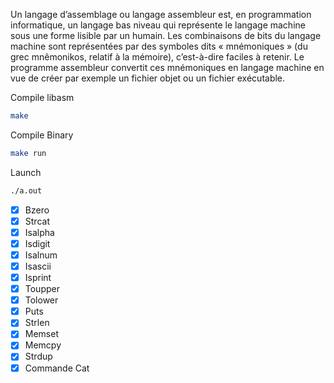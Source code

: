 Un langage d’assemblage ou langage assembleur est, en programmation informatique, un langage bas niveau qui représente le langage machine sous une forme lisible par un humain. Les combinaisons de bits du langage machine sont représentées par des symboles dits « mnémoniques » (du grec mnêmonikos, relatif à la mémoire), c’est-à-dire faciles à retenir. Le programme assembleur convertit ces mnémoniques en langage machine en vue de créer par exemple un fichier objet ou un fichier exécutable.

Compile libasm
```bash
make
```
Compile Binary
```bash
make run
```
Launch
```bash
./a.out
```

- [x] Bzero
- [x] Strcat
- [x] Isalpha
- [x] Isdigit
- [x] Isalnum
- [x] Isascii
- [x] Isprint
- [x] Toupper
- [x] Tolower
- [x] Puts
- [x] Strlen
- [x] Memset
- [x] Memcpy
- [x] Strdup
- [x] Commande Cat
